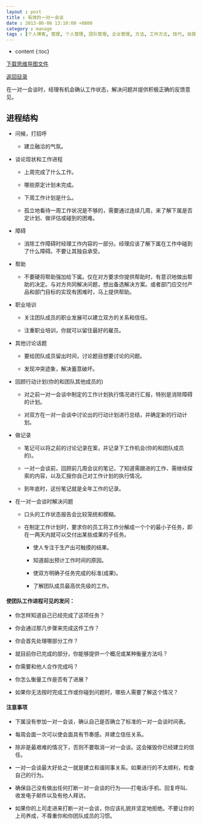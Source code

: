 ```yaml
---
layout : post
title : 有效的一对一会谈
date : 2013-06-06 13:10:00 +0800
category : manage
tags : [个人博客, 管理, 个人管理, 团队管理, 企业管理, 方法, 工作方法, 技巧, 自我提升]
---
```


* content
{:toc}


[下载思维导图文件](https://docs.google.com/file/d/0B7UFT4BR96esb3B1OEVYX3VQb00/edit?usp=sharing)

[返回目录](/manage/2013/04/07/Behind-closed-doors-secrets-of-great-management/)

在一对一会谈时，经理有机会确认工作状态，解决问题并提供积极正确的反馈意见。

## 进程结构

- 问候，打招呼

    - 建立融洽的气氛。

- 谈论现状和工作进程

    - 上周完成了什么工作。

    - 哪些原定计划未完成。

    - 下周工作计划是什么。

    - 孤立地看待一周工作状况是不够的，需要通过连续几周，来了解下属是否定计划、做评估或碰到的困难。

- 障碍

    - 消除工作障碍时经理工作内容的一部分。经理应该了解下属在工作中碰到了什么障碍。不要让其独自承受。

- 帮助

    - 不要硬将帮助强加给下属。仅在对方要求你提供帮助时，有意识地做出帮助的决定。与对方共同解决问题，想出备选解决方案。或者部门应交付产品和部门目标的实现有困难时，马上提供帮助。

- 职业培训

    - 关注团队成员的职业发展可以建立双方的关系和信任。

    - 注重职业培训，你就可以留住最好的雇员。

- 其他讨论话题

    - 要给团队成员留出时间，讨论题目想要讨论的问题。

    - 发现冲突迹象，解决蓄意破坏。

- 回顾行动计划(你的和团队其他成员的)

    - 对之前一对一会谈中制定的工作计划执行情况进行汇报，特别是消除障碍的计划。

    - 对双方在一对一会谈中讨论出的行动计划进行总结，并确定新的行动计划。

- 做记录

    - 笔记可以将之前的讨论记录在案，并记录下工作机会(你的和团队成员的)。

    - 一对一会谈前，回顾前几周会议的笔记，了知道需跟进的工作、需继续探索的内容，以及汇报你自己对工作计划的执行情况。

    - 到年底时，这份笔记就是全年工作的记录。

- 在一对一会谈时解决问题

    - 口头的工作状态报告会比较笼统和模糊。

    - 在制定工作计划时，要求你的员工将工作分解成一个个的最小子任务，即在一两天内就可以交付出某些成果的子任务。

        - 使人专注于生产出可触摸的结果。
        
        - 知道超出预计工作时间的原因。

        - 使双方明确子任务完成的标准(成果)。

        - 了解团队成员最高优先级的工作。

#### 使团队工作进程可见的发问：

- 你怎样知道自己已经完成了这项任务？

- 你会通过那几步骤来完成这件工作？

- 你会首先处理哪部分工作？

- 就目前你已完成的部分，你能够提供一个概况或某种衡量方法吗？

- 你需要和他人合作完成吗？

- 你怎么衡量工作是否有了进展？

- 如果你无法按时完成工作或你碰到问题时，哪些人需要了解这个情况？

#### 注意事项

- 下属没有参加一对一会谈，确认自己是否确立了标准的一对一会谈时间表。

- 每周会面一次可以使会面具有节奏感。并建立信任关系。

- 除非是最艰难的情况下，否则不要取消一对一会谈。这会摧毁你已经建立的信任。

- 一对一会谈最大好处之一就是建立和谐同事关系。如果进行的不太顺利，检查自己的行为。

- 确保自己没有做出任何打断一对一会谈的行为——打电话/手机、回复呼叫、收发电子邮件以及有他人拜访。

- 如果你的上司走进来打断一对一会谈，你应该礼貌并坚定地拒绝。不要让你的上司养成，不尊重你和你团队成员的习惯。